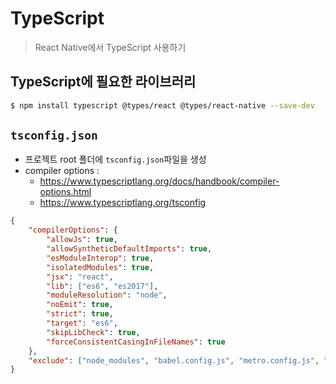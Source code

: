 # TypeScript

> React Native에서 TypeScript 사용하기

## TypeScript에 필요한 라이브러리

```bash
$ npm install typescript @types/react @types/react-native --save-dev
```

## `tsconfig.json`

-   프로젝트 root 폴더에 `tsconfig.json`파일을 생성
-   compiler options :
    -   https://www.typescriptlang.org/docs/handbook/compiler-options.html
    -   https://www.typescriptlang.org/tsconfig

```json
{
    "compilerOptions": {
        "allowJs": true,
        "allowSyntheticDefaultImports": true,
        "esModuleInterop": true,
        "isolatedModules": true,
        "jsx": "react",
        "lib": ["es6", "es2017"],
        "moduleResolution": "node",
        "noEmit": true,
        "strict": true,
        "target": "es6",
        "skipLibCheck": true,
        "forceConsistentCasingInFileNames": true
    },
    "exclude": ["node_modules", "babel.config.js", "metro.config.js", "jest.config.js"]
}
```

